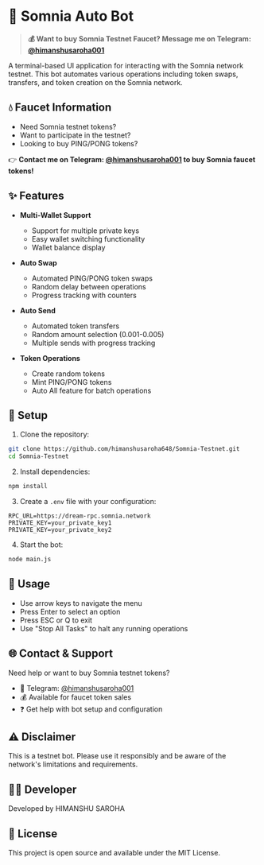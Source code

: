 # 🌟 Somnia Auto Bot

> **💰 Want to buy Somnia Testnet Faucet? Message me on Telegram: [@himanshusaroha001](https://t.me/himanshusaroha001)**

A terminal-based UI application for interacting with the Somnia network testnet. This bot automates various operations including token swaps, transfers, and token creation on the Somnia network.

## 💧 Faucet Information

- Need Somnia testnet tokens? 
- Want to participate in the testnet?
- Looking to buy PING/PONG tokens?

👉 **Contact me on Telegram: [@himanshusaroha001](https://t.me/himanshusaroha001) to buy Somnia faucet tokens!**

## ✨ Features

- **Multi-Wallet Support**
  - Support for multiple private keys
  - Easy wallet switching functionality
  - Wallet balance display

- **Auto Swap**
  - Automated PING/PONG token swaps
  - Random delay between operations
  - Progress tracking with counters

- **Auto Send**
  - Automated token transfers
  - Random amount selection (0.001-0.005)
  - Multiple sends with progress tracking

- **Token Operations**
  - Create random tokens
  - Mint PING/PONG tokens
  - Auto All feature for batch operations

## 🚀 Setup

1. Clone the repository:
```bash
git clone https://github.com/himanshusaroha648/Somnia-Testnet.git
cd Somnia-Testnet
```

2. Install dependencies:
```bash
npm install
```

3. Create a `.env` file with your configuration:
```env
RPC_URL=https://dream-rpc.somnia.network
PRIVATE_KEY=your_private_key1
PRIVATE_KEY=your_private_key2
```

4. Start the bot:
```bash
node main.js
```

## 💫 Usage

- Use arrow keys to navigate the menu
- Press Enter to select an option
- Press ESC or Q to exit
- Use "Stop All Tasks" to halt any running operations

## 🌐 Contact & Support

Need help or want to buy Somnia testnet tokens? 
- 💬 Telegram: [@himanshusaroha001](https://t.me/himanshusaroha001)
- 💰 Available for faucet token sales
- ❓ Get help with bot setup and configuration

## ⚠️ Disclaimer

This is a testnet bot. Please use it responsibly and be aware of the network's limitations and requirements.

## 👨‍💻 Developer

Developed by HIMANSHU SAROHA

## 📝 License

This project is open source and available under the MIT License.
